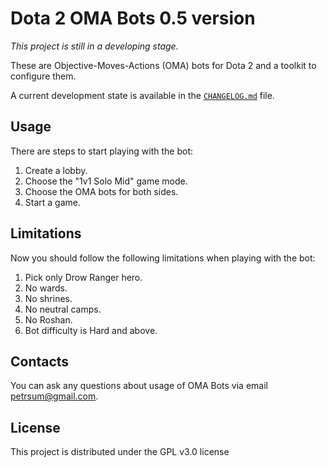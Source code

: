 # Dota 2 OMA Bots 0.5 version

*This project is still in a developing stage.*

These are Objective-Moves-Actions (OMA) bots for Dota 2 and a toolkit to configure them.

A current development state is available in the [`CHANGELOG.md`](CHANGELOG.md) file.

## Usage

There are steps to start playing with the bot:

1. Create a lobby.
2. Choose the "1v1 Solo Mid" game mode.
2. Choose the OMA bots for both sides.
3. Start a game.

## Limitations

Now you should follow the following limitations when playing with the bot:

1. Pick only Drow Ranger hero.
2. No wards.
3. No shrines.
4. No neutral camps.
5. No Roshan.
6. Bot difficulty is Hard and above.

## Contacts

You can ask any questions about usage of OMA Bots via email petrsum@gmail.com.

## License

This project is distributed under the GPL v3.0 license
